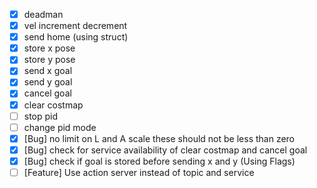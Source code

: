 - [x] deadman
- [x] vel increment decrement
- [x] send home (using struct)
- [x] store x pose
- [x] store y pose
- [x] send x goal
- [x] send y goal
- [x] cancel goal
- [x] clear costmap
- [ ] stop pid 
- [ ] change pid mode
- [x] [Bug] no limit on L and A scale these should not be less than zero
- [x] [Bug] check for service availability of clear costmap and cancel goal
- [x] [Bug] check if goal is stored before sending x and y (Using Flags)
- [ ] [Feature] Use action server instead of topic and service